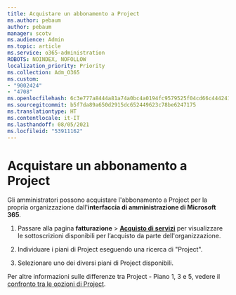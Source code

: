 ```yaml
---
title: Acquistare un abbonamento a Project
ms.author: pebaum
author: pebaum
manager: scotv
ms.audience: Admin
ms.topic: article
ms.service: o365-administration
ROBOTS: NOINDEX, NOFOLLOW
localization_priority: Priority
ms.collection: Adm_O365
ms.custom:
- "9002424"
- "4708"
ms.openlocfilehash: 6c3e777a8444a81a74a0bc4a0194fc9579525f04cd66c44424147cbd1454d196
ms.sourcegitcommit: b5f7da89a650d2915dc652449623c78be6247175
ms.translationtype: HT
ms.contentlocale: it-IT
ms.lasthandoff: 08/05/2021
ms.locfileid: "53911162"
---
```

# <a name="purchase-project-subscription"></a>Acquistare un abbonamento a Project

Gli amministratori possono acquistare l'abbonamento a Project per la propria organizzazione dall'**interfaccia di amministrazione di Microsoft 365**.

1. Passare alla pagina **fatturazione** > **[Acquisto di servizi](https://admin.microsoft.com/AdminPortal/Home?adminportal=1&msCV=%2BbOQtMNsz0ei8f5z.0.36#/catalog)** per visualizzare le sottoscrizioni disponibili per l’acquisto da parte dell'organizzazione.

2. Individuare i piani di Project eseguendo una ricerca di "Project".

3. Selezionare uno dei diversi piani di Project disponibili.

Per altre informazioni sulle differenze tra Project - Piano 1, 3 e 5, vedere il [confronto tra le opzioni di Project](https://products.office.com/project/compare-microsoft-project-management-software?tab=1&OCID=AID2000748_SEM_5j2j5X4B&MarinID=5j2j5X4B|78821275986631|%2Bproject%20%2Bo365|bb|c||1261139959949905|kwd-78821311481635:loc-190&lnkd=Bing_O365SMB_App&msclkid=185eccc165db1d3da290924720afcaa4&ef_id=XoY8vgAAAUTu0Bj8:20200402200513:s).
